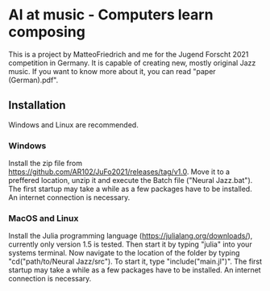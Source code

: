 # AI at music - Computers learn composing
This is a project by MatteoFriedrich and me for the Jugend Forscht 2021 competition in Germany. It is capable of creating new, mostly original Jazz music. If you want to know more about it, you can read "paper (German).pdf".

## Installation
Windows and Linux are recommended.
### Windows
Install the zip file from https://github.com/AR102/JuFo2021/releases/tag/v1.0. Move it to a preffered location, unzip it and execute the Batch file ("Neural Jazz.bat"). The first startup may take a while as a few packages have to be installed. An internet connection is necessary.

### MacOS and Linux
Install the Julia programming language (https://julialang.org/downloads/), currently only version 1.5 is tested. Then start it by typing "julia" into your systems terminal. Now navigate to the location of the folder by typing "cd("path/to/Neural Jazz/src"). To start it, type "include("main.jl")". The first startup may take a while as a few packages have to be installed. An internet connection is necessary.
